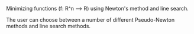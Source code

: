 Minimizing functions (f: R^n --> R) using Newton's method and line search.

The user can choose between a number of different Pseudo-Newton methods and line search methods.
